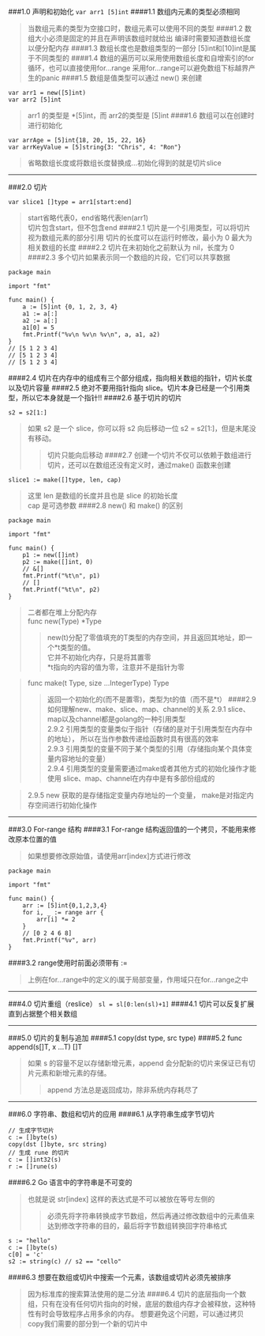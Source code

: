 ###1.0 声明和初始化
```var arr1 [5]int```
####1.1 数组内元素的类型必须相同
>当数组元素的类型为空接口时，数组元素可以使用不同的类型
####1.2 数组大小必须是固定的并且在声明该数组时就给出
>编译时需要知道数组长度以便分配内存
####1.3 数组长度也是数组类型的一部分
>[5]int和[10]int是属于不同类型的
####1.4 数组的遍历可以采用使用数组长度和自增索引的for循环，也可以直接使用for...range
>采用for...range可以避免数组下标越界产生的panic
####1.5 数组是值类型可以通过 new() 来创建
```golang
var arr1 = new([5]int)
var arr2 [5]int
```
>arr1 的类型是 *[5]int，而 arr2的类型是 [5]int
####1.6 数组可以在创建时进行初始化
```
var arrAge = [5]int{18, 20, 15, 22, 16}
var arrKeyValue = [5]string{3: "Chris", 4: "Ron"}
```
>省略数组长度或将数组长度替换成...初始化得到的就是切片slice
***
###2.0 切片
```golang
var slice1 []type = arr1[start:end]
```
>start省略代表0，end省略代表len(arr1)  
>切片包含start，但不包含end
####2.1 切片是一个引用类型，可以将切片视为数组元素的部分引用
>切片的长度可以在运行时修改，最小为 0 最大为相关数组的长度
####2.2 切片在未初始化之前默认为 nil，长度为 0
####2.3 多个切片如果表示同一个数组的片段，它们可以共享数据
```golang
package main

import "fmt"

func main() {
    a := [5]int {0, 1, 2, 3, 4}
    a1 := a[:]
    a2 := a[:]
    a1[0] = 5
    fmt.Printf("%v\n %v\n %v\n", a, a1, a2)
}
// [5 1 2 3 4]
// [5 1 2 3 4]
// [5 1 2 3 4]
```
####2.4 切片在内存中的组成有三个部分组成，指向相关数组的指针，切片长度以及切片容量
####2.5 绝对不要用指针指向 slice。切片本身已经是一个引用类型，所以它本身就是一个指针!!
####2.6 基于切片的切片
```golang
s2 = s2[1:]
```
>如果 s2 是一个 slice，你可以将 s2 向后移动一位 s2 = s2[1:]，但是末尾没有移动。
>>切片只能向后移动
####2.7 创建一个切片不仅可以依赖于数组进行切片，还可以在数组还没有定义时，通过make() 函数来创建
```golang
slice1 := make([]type, len, cap)
```
>这里 len 是数组的长度并且也是 slice 的初始长度  
>cap 是可选参数
####2.8 new() 和 make() 的区别
```golang
package main

import "fmt"

func main() {
    p1 := new([]int)
    p2 := make([]int, 0)
    // &[]
    fmt.Printf("%t\n", p1)
    // []
    fmt.Printf("%t\n", p2)
}
```
>二者都在堆上分配内存  
>func new(Type) *Type  
>>new(t)分配了零值填充的T类型的内存空间，并且返回其地址，即一个*t类型的值。  
>>它并不初始化内存，只是将其置零  
>>*t指向的内容的值为零，注意并不是指针为零

>func make(t Type, size ...IntegerType) Type
>>返回一个初始化的(而不是置零)，类型为t的值（而不是*t）
####2.9 如何理解new、make、slice、map、channel的关系
>2.9.1 slice、map以及channel都是golang的一种引用类型  
>2.9.2 引用类型的变量类似于指针（存储的是对于引用类型在内存中的地址），
所以在当作参数传递给函数时具有很高的效率  
>2.9.3 引用类型的变量不同于某个类型的引用（存储指向某个具体变量内容地址的变量）  
>2.9.4 引用类型的变量需要通过make或者其他方式的初始化操作才能使用
>>slice、map、channel在内存中是有多部份组成的

>2.9.5 new 获取的是存储指定变量内存地址的一个变量，
make是对指定内存空间进行初始化操作
***
###3.0 For-range 结构
####3.1 For-range 结构返回值的一个拷贝，不能用来修改原本位置的值
>如果想要修改原始值，请使用arr[index]方式进行修改
```golang
package main

import "fmt"

func main() {
    arr := [5]int{0,1,2,3,4}
    for i, _ := range arr {
        arr[i] *= 2
    }
    // [0 2 4 6 8]
    fmt.Printf("%v", arr)
}
```
####3.2 range使用时前面必须带有 := 
>上例在for...range中的定义的i属于局部变量，作用域只在for...range之中
***
###4.0 切片重组（reslice）
```sl = sl[0:len(sl)+1]```
####4.1 切片可以反复扩展直到占据整个相关数组
***
###5.0 切片的复制与追加
####5.1 copy(dst type, src type)
####5.2 func append(s[]T, x ...T) []T
>如果 s 的容量不足以存储新增元素，append 会分配新的切片来保证已有切片元素和新增元素的存储。
>>append 方法总是返回成功，除非系统内存耗尽了
***
###6.0 字符串、数组和切片的应用
####6.1 从字符串生成字节切片
```golang
// 生成字节切片
c := []byte(s)
copy(dst []byte, src string)
// 生成 rune 的切片
c := []int32(s)
r := []rune(s)
```
####6.2 Go 语言中的字符串是不可变的
>也就是说 str[index] 这样的表达式是不可以被放在等号左侧的  
>>必须先将字符串转换成字节数组，然后再通过修改数组中的元素值来达到修改字符串的目的，最后将字节数组转换回字符串格式
```golang
s := "hello"
c := []byte(s)
c[0] = 'c'
s2 := string(c) // s2 == "cello"
```
####6.3 想要在数组或切片中搜索一个元素，该数组或切片必须先被排序
>因为标准库的搜索算法使用的是二分法
####6.4 切片的底层指向一个数组，只有在没有任何切片指向的时候，底层的数组内存才会被释放，这种特性有时会导致程序占用多余的内存。
>想要避免这个问题，可以通过拷贝copy我们需要的部分到一个新的切片中